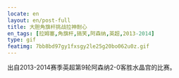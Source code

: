 ```yaml
---
locate: en
layout: en/post-full
title: 大胆角旗杆挑战拉神耐心
en_tags: [拉姆塞,角旗杆,搞笑,阿森纳,英超,2013-2014]
type: gif
featimg: 7bb8bd97gy1fxsgy2le25g20bo062u0z.gif
---
```


出自2013-2014赛季英超第9轮阿森纳2-0客胜水晶宫的比赛。